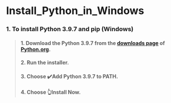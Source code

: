 # Install_Python_in_Windows
### 1. To install Python 3.9.7 and pip (Windows)

>#### 1. Download the Python 3.9.7 from the [downloads page](https://www.python.org/downloads/) of [Python.org](https://www.python.org/).
>#### 2. Run the installer.
>#### 3. Choose :heavy_check_mark:Add Python 3.9.7 to PATH.
>#### 4. Choose :point_up_2:Install Now.
